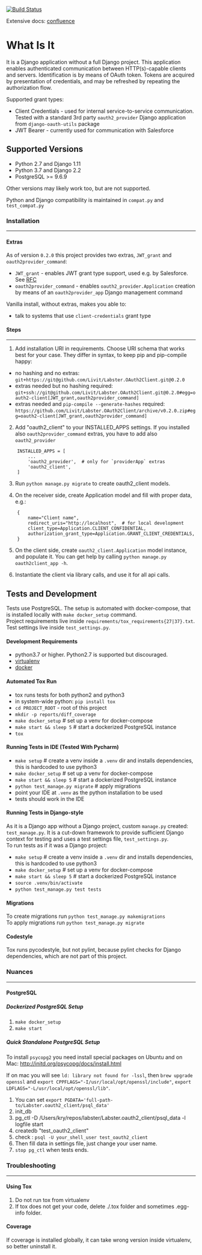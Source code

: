 [![Build Status](https://drone.labster.com/api/badges/Livit/Labster.OAuth2Client/status.svg)](https://drone.labster.com/Livit/Labster.OAuth2Client)

Extensive docs: [confluence](https://liv-it.atlassian.net/wiki/spaces/WEB/pages/891191387/OAuth2Client+documentation)

What Is It
=====
It is a Django application without a full Django project.
This application enables authenticated communication between HTTP(s)-capable
clients and servers. Identification is by means of OAuth token. Tokens are
acquired by presentation of credentials, and may be refreshed by repeating
the authorization flow.

Supported grant types:
- Client Credentials - used for internal service-to-service communication.
Tested with a standard 3rd party `oauth2_provider` Django application from
`django-oauth-utils` package
- JWT Bearer - currently used for communication with Salesforce

Supported Versions
------------------
- Python 2.7 and Django 1.11
- Python 3.7 and Django 2.2
- PostgreSQL >= 9.6.9

Other versions may likely work too, but are not supported.

Python and Django compatibility is maintained in `compat.py` and `test_compat.py`

### Installation
-------------
#### Extras
As of version `0.2.0` this project provides two extras, `JWT_grant` and `oauth2provider_command`:
- `JWT_grant` - enables JWT grant type support, used e.g. by Salesforce. See
[RFC](https://tools.ietf.org/html/rfc7523)
- `oauth2provider_command` - enables `oauth2_provider.Application` creation by means of
an `oauth2provider_app` Django management command

Vanilla install, without extras, makes you able to:
- talk to systems that use `client-credentials` grant type

#### Steps
-----
1. Add installation URI in requirements. Choose URI schema that works best for your case. They differ in syntax, to keep pip and pip-compile happy:
- no hashing and no extras: `git+https://git@github.com/Livit/Labster.OAuth2Client.git@0.2.0`
- extras needed but no hashing required: `git+ssh://git@github.com/Livit/Labster.OAuth2Client.git@0.2.0#egg=oauth2-client[JWT_grant,oauth2provider_command]`
- extras needed and `pip-compile --generate-hashes` required: `https://github.com/Livit/Labster.OAuth2Client/archive/v0.2.0.zip#egg=oauth2-client[JWT_grant,oauth2provider_command]`

2. Add "oauth2_client" to your INSTALLED_APPS settings. If you installed also `oauth2provider_command`
extras, you have to add also `oauth2_provider`

```
    INSTALLED_APPS = [
        ...
        'oauth2_provider',  # only for `providerApp` extras
        'oauth2_client',
    ]
```

3. Run `python manage.py migrate` to create oauth2_client models.

4. On the receiver side, create Application model and fill with proper data, e.g.:
```
    {
        name="Client name",
        redirect_uris="http://localhost",  # for local development
        client_type=Application.CLIENT_CONFIDENTIAL,
        authorization_grant_type=Application.GRANT_CLIENT_CREDENTIALS,
    }
```

5. On the client side, create `oauth2_client.Application` model instance, and
populate it. You can get help by calling `python manage.py oauth2client_app -h`.

6. Instantiate the client via library calls, and use it for all api calls.


Tests and Development
---------------------
Tests use PostgreSQL. The setup is automated with docker-compose, that is
installed locally with `make docker_setup` command.  
Project requirements live inside `requirements/tox_requirements{27|37}.txt`.  
Test settings live inside `test_settings.py`.


#### Development Requirements
- python3.7 or higher. Python2.7 is supported but discouraged.
- [virtualenv](https://virtualenv.pypa.io/en/latest/)
- [docker](https://docs.docker.com/install/)

#### Automated Tox Run
- tox runs tests for both python2 and python3
- in system-wide python: `pip install tox`
- `cd PROJECT_ROOT` - root of this project
- `mkdir -p reports/diff_coverage`
- `make docker_setup`  # set up a venv for docker-compose
- `make start && sleep 5`  # start a dockerized PostgreSQL instance
- `tox`

#### Running Tests in IDE (Tested With Pycharm)
- `make setup`  # create a venv inside a `.venv` dir and installs dependencies,
this is hardcoded to use python3
- `make docker_setup`  # set up a venv for docker-compose
- `make start && sleep 5`  # start a dockerized PostgreSQL instance
- `python test_manage.py migrate`  # apply migrations
- point your IDE at `.venv` as the python installation to be used
- tests should work in the IDE

#### Running Tests in Django-style
As it is a Django app without a Django project, custom `manage.py` created:
`test_manage.py`. It is a cut-down framework to provide sufficient Django
context for testing and uses a test settings file, `test_settings.py`.  
To run tests as if it was a Django project:
- `make setup`  # create a venv inside a `.venv` dir and installs dependencies,
this is hardcoded to use python3
- `make docker_setup`  # set up a venv for docker-compose
- `make start && sleep 5`  # start a dockerized PostgreSQL instance
- `source .venv/bin/activate`
- `python test_manage.py test tests`


#### Migrations
To create migrations run `python test_manage.py makemigrations`  
To apply migrations run `python test_manage.py migrate`

#### Codestyle
Tox runs pycodestyle, but not pylint, because pylint checks for Django
dependencies, which are not part of this project.

### Nuances
-----------

#### PostgreSQL

##### Dockerized PostgreSQL Setup
1. `make docker_setup`
2. `make start`

##### Quick Standalone PostgreSQL Setup
To install `psycopg2` you need install special packages on Ubuntu and on Mac:
http://initd.org/psycopg/docs/install.html

If on mac you will see `ld: library not found for -lssl`, then
`brew upgrade openssl` and `export CPPFLAGS="-I/usr/local/opt/openssl/include"`,
`export LDFLAGS="-L/usr/local/opt/openssl/lib"`.

1. You can set `export PGDATA='full-path-to/Labster.oauth2_client/psql_data'`
2. init_db
3. pg_ctl -D /Users/kry/repos/labster/Labster.oauth2_client/psql_data -l logfile start
4. createdb "test_oauth2_client"
5. check : `psql -U your_shell_user test_oauth2_client`
6. Then fill data in settings file, just change your user name.
7. `stop pg_ctl` when tests ends.

### Troubleshooting
-------------------

#### Using Tox
1. Do not run tox from virtualenv
2. If tox does not get your code, delete ./.tox folder and sometimes .egg-info
folder.

#### Coverage
If coverage is installed globally, it can take wrong version inside virtualenv,
so better uninstall it.
